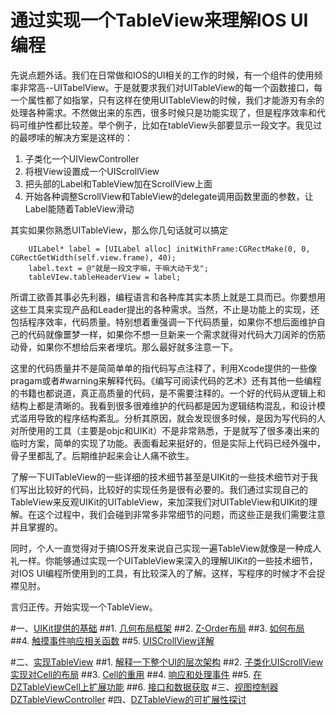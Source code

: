 通过实现一个TableView来理解IOS UI编程
====


先说点题外话。我们在日常做和IOS的UI相关的工作的时候，有一个组件的使用频率非常高--UITabelView。于是就要求我们对UITableView的每一个函数接口，每一个属性都了如指掌，只有这样在使用UITableView的时候，我们才能游刃有余的处理各种需求。不然做出来的东西，很多时候只是功能实现了，但是程序效率和代码可维护性都比较差。举个例子，比如在tableView头部要显示一段文字。我见过的最啰嗦的解决方案是这样的：

1. 子类化一个UIViewController
2. 将根View设置成一个UIScrollView
3. 把头部的Label和TableView加在ScrollView上面
4. 开始各种调整ScrollView和TableView的delegate调用函数里面的参数，让Label能随着TableView滑动

其实如果你熟悉UITableView，那么你几句话就可以搞定

```
    UILabel* label = [UILabel alloc] initWithFrame:CGRectMake(0, 0, CGRectGetWidth(self.view.frame), 40);
    label.text = @"就是一段文字嘛，干嘛大动干戈";
    tableVIew.tableHeaderView = label;
```

所谓工欲善其事必先利器，编程语言和各种库其实本质上就是工具而已。你要想用这些工具来实现产品和Leader提出的各种需求。当然，不止是功能上的实现，还包括程序效率，代码质量。特别想着重强调一下代码质量，如果你不想后面维护自己的代码就像噩梦一样，如果你不想一旦新来一个需求就得对代码大刀阔斧的伤筋动骨，如果你不想给后来者埋坑。那么最好就多注意一下。

这里的代码质量并不是简简单单的指代码写点注释了，利用Xcode提供的一些像pragam或者#warning来解释代码。《编写可阅读代码的艺术》还有其他一些编程的书籍也都说道，真正高质量的代码，是不需要注释的。一个好的代码从逻辑上和结构上都是清晰的。我看到很多很难维护的代码都是因为逻辑结构混乱，和设计模式滥用导致的程序结构紊乱。分析其原因，就会发现很多时候，是因为写代码的人对所使用的工具（主要是objc和UIKit）不是非常熟悉，于是就写了很多凑出来的临时方案，简单的实现了功能。表面看起来挺好的，但是实际上代码已经外强中，骨子里都乱了。后期维护起来会让人痛不欲生。

了解一下UITableView的一些详细的技术细节甚至是UIKit的一些技术细节对于我们写出比较好的代码，比较好的实现任务是很有必要的。我们通过实现自己的TableView来反观UIKit的UITableView，来加深我们对UITableView和UIKit的理解。在这个过程中，我们会碰到非常多非常细节的问题，而这些正是我们需要注意并且掌握的。

同时，个人一直觉得对于搞IOS开发来说自己实现一遍TableView就像是一种成人礼一样。你能够通过实现一个UITableView来深入的理解UIKit的一些技术细节，对IOS UI编程所使用到的工具，有比较深入的了解。这样，写程序的时候才不会捉襟见肘。

言归正传。开始实现一个TableView。


#一、[UIKit提供的基础](articles/Chapter0/summary.md)
##1. [几何布局框架](articles/Chapter0/gemotry.md)
##2. [Z-Order布局](articles/Chapter0/zorder.md)
##3. [如何布局](articles/Chapter0/howlayout.md)
##4. [触摸事件响应相关函数](articles/Chapter0/touch.md)
##5. [UISCrollView详解](articles/Chapter0/scrollview.md)

#二、[实现TableView](articles/Chapter1/summary.md)
##1. [解释一下整个UI的层次架构](articles/Chapter1/gemotry.md)
##2. [子类化UIScrollView实现对Cell的布局](articles/Chapter1/subclassScrollView.md)
##3. [Cell的重用](articles/Chapter1/shareCell.md)
##4. [响应和处理事件](articles/Chapter1/event.md)
##5. [在DZTableViewCell上扩展功能](articles/Chapter1/cell.md)
##6. [接口和数据获取](articles/Chapter1/interface.md)
#三、[视图控制器DZTableViewController](articles/Chapter2/summary.md)
#四、[DZTableView的可扩展性探讨](articles/Chapter3/summary.md)



 





